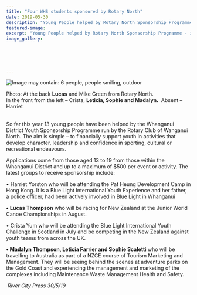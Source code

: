 ```yaml
---
title: "Four WHS students sponsored by Rotary North"
date: 2019-05-30
description: "Young People helped by Rotary North Sponsorship Programme - including WHS students Lucas, Leticia, Sophie & Madalyn..."
featured-image: 
excerpt: "Young People helped by Rotary North Sponsorship Programme - including WHS students Lucas, Leticia, Sophie & Madalyn..."
image_gallery:
    
    
    
    
    
---
```


<div id="id_5cf868d089e7a8933133850" class="text_exposed_root text_exposed">
<div class="text_exposed_show">
<p><img src="https://scontent-syd2-1.xx.fbcdn.net/v/t1.0-9/61713617_2293960510642934_5238569098375331840_n.jpg?_nc_cat=110&amp;_nc_eui2=AeHE60eddUk04e_paZp9-K1NvGIt7AVHH8nEZ3U1spVDcpD5ZBq_fS-HM05CNvkxzLG3Rc6UAAmv-kyb0kex5ct17B6YnTROTRb-91Txt4NAMA&amp;_nc_ht=scontent-syd2-1.xx&amp;oh=df830ef2a2b8289bccf50f4683abb875&amp;oe=5D9192FC" alt="Image may contain: 6 people, people smiling, outdoor" /></p>
<p>Photo: At the back <strong>Lucas</strong> and Mike Green from Rotary North. <br />In the front from the left &ndash; Crista, <strong>Leticia, Sophie and Madalyn.</strong>&nbsp; Absent &ndash; Harriet</p>
<p><br />So far this year 13 young people have been helped by the Whanganui District Youth Sponsorship Programme run by the Rotary Club of Wanganui North. The aim is simple &ndash; to financially support youth in activities that develop character, leadership and confidence in sporting, cultural or recreational endeavours.</p>
</div>
</div>
<p>Applications come from those aged 13 to 19 from those within the Whanganui District and up to a maximum of $50<span class="text_exposed_show">0 per event or activity. The latest groups to receive sponsorship include:<br /></span></p>
<p><span class="text_exposed_show">&bull; Harriet Yorston who will be attending the Pat Heung Development Camp in Hong Kong. It is a Blue Light International Youth Experience and her father, a police officer, had been actively involved in Blue Light in Whanganui<br /></span></p>
<p><span class="text_exposed_show"><strong>&bull;</strong> <strong>Lucas Thompson</strong> who will be racing for New Zealand at the Junior World Canoe Championships in August.<br /></span></p>
<p><span class="text_exposed_show">&bull; Crista Yum who will be attending the Blue Light International Youth Challenge in Scotland in July and be competing in the New Zealand against youth teams from across the UK.<br /></span></p>
<p><span class="text_exposed_show"><strong>&bull; Madalyn Thompson, Leticia Farrier and Sophie Scaletti</strong> who will be travelling to Australia as part of a NZCE course of Tourism Marketing and Management. They will be seeing behind the scenes at adventure parks on the Gold Coast and experiencing the management and marketing of the complexes including Maintenance Waste Management Health and Safety.</span></p>
<p><em><span class="text_exposed_show">&nbsp;River City Press 30/5/19</span></em></p>

